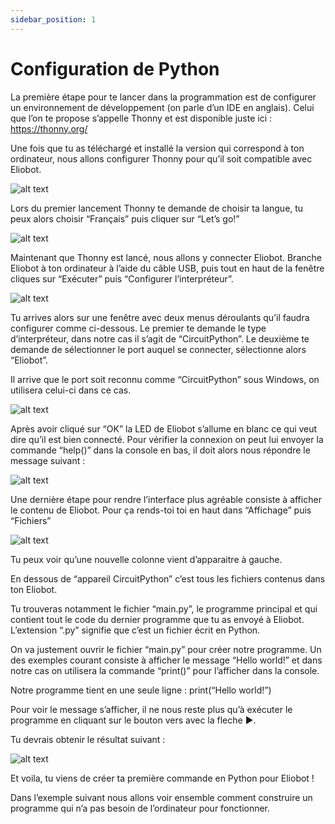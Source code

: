 ```yaml
---
sidebar_position: 1
---
```


# Configuration de Python

La première étape pour te lancer dans la programmation est de configurer un environnement de développement (on parle d’un IDE en anglais). Celui que l’on te propose s’appelle Thonny et est disponible juste ici : https://thonny.org/

Une fois que tu as téléchargé et installé la version qui correspond à ton ordinateur, nous allons configurer Thonny pour qu’il soit compatible avec Eliobot.

![alt text](../../../static/img/tutorial/python/python-setup/screenshot.png)

Lors du premier lancement Thonny te demande de choisir ta langue, tu peux alors choisir “Français” puis cliquer sur “Let’s go!”

![alt text](../../../static/img/tutorial/python/python-setup/Capture-decran-2023-08-07-a-11.45.44-1024x565.png)

Maintenant que Thonny est lancé, nous allons y connecter Eliobot. Branche Eliobot à ton ordinateur à l’aide du câble USB, puis tout en haut de la fenêtre cliques sur “Exécuter” puis “Configurer l’interpréteur”.

![alt text](../../../static/img/tutorial/python/python-setup/Capture-decran-2023-08-07-a-11.48.08.png)

Tu arrives alors sur une fenêtre avec deux menus déroulants qu’il faudra configurer comme ci-dessous. Le premier te demande le type d’interpréteur, dans notre cas il s’agit de “CircuitPython”. Le deuxième te demande de sélectionner le port auquel se connecter, sélectionne alors “Eliobot”.

Il arrive que le port soit reconnu comme “CircuitPython” sous Windows, on utilisera celui-ci dans ce cas.

![alt text](../../../static/img/tutorial/python/python-setup/Capture-decran-2023-08-07-a-11.49.57-2048x1401.png)

Après avoir cliqué sur “OK” la LED de Eliobot s’allume en blanc ce qui veut dire qu’il est bien connecté. Pour vérifier la connexion on peut lui envoyer la commande “help()” dans la console en bas, il doit alors nous répondre le message suivant :

![alt text](../../../static/img/tutorial/python/python-setup/Capture-decran-2023-08-07-a-11.51.05.png)

Une dernière étape pour rendre l’interface plus agréable consiste à afficher le contenu de Eliobot. Pour ça rends-toi toi en haut dans “Affichage” puis “Fichiers”

![alt text](../../../static/img/tutorial/python/python-setup/Capture-decran-2023-08-07-a-11.51.33.png)

Tu peux voir qu’une nouvelle colonne vient d’apparaitre à gauche.

En dessous de “appareil CircuitPython” c’est tous les fichiers contenus dans ton Eliobot.

Tu trouveras notamment le fichier “main.py”, le programme principal et qui contient tout le code du dernier programme que tu as envoyé à Eliobot. L’extension “.py” signifie que c’est un fichier écrit en Python.

On va justement ouvrir le fichier “main.py” pour créer notre programme.
Un des exemples courant consiste à afficher le message “Hello world!” et dans notre cas on utilisera la commande “print()” pour l’afficher dans la console.

Notre programme tient en une seule ligne : print(“Hello world!”)

Pour voir le message s’afficher, il ne nous reste plus qu’à exécuter le programme en cliquant sur le bouton vers avec la fleche ▶️.

Tu devrais obtenir le résultat suivant :

![alt text](../../../static/img/tutorial/python/python-setup/Capture-decran-2023-08-07-a-13.58.43-1.png)

Et voila, tu viens de créer ta première commande en Python pour Eliobot !

Dans l’exemple suivant nous allons voir ensemble comment construire un programme qui n’a pas besoin de l’ordinateur pour fonctionner.
